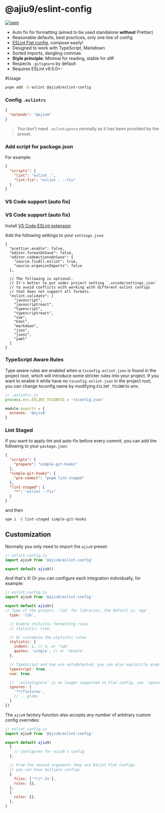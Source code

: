 # @ajiu9/eslint-config

[![npm](https://img.shields.io/npm/v/@ajiu9/eslint-config?color=a1b858&label=)](https://npmjs.com/package/@ajiu9/eslint-config)

- Auto fix for formatting (aimed to be used standalone **without** Prettier)
- Reasonable defaults, best practices, only one line of config
- [ESLint Flat config](https://eslint.org/docs/latest/use/configure/configuration-files-new), compose easily!
- Designed to work with TypeScript, Markdown
- Sorted imports, dangling commas
- **Style principle**: Minimal for reading, stable for diff
- Respects `.gitignore` by default
- Requires ESLint v9.5.0+-

#Usage

```bash
pnpm add -D eslint @ajiu9/eslint-config
```

### Config `.eslintrc`

```json
{
  "extends": "@ajiu9"
}
```

> You don't need `.eslintignore` normally as it has been provided by the preset.

### Add script for package.json

For example:

```json
{
  "scripts": {
    "lint": "eslint .",
    "lint:fix": "eslint . --fix"
  }
}
```

### VS Code support (auto fix)

### VS Code support (auto fix)

Install [VS Code ESLint extension](https://marketplace.visualstudio.com/items?itemName=dbaeumer.vscode-eslint)

Add the following settings to your `settings.json`:

```jsonc
{
  "prettier.enable": false,
  "editor.formatOnSave": false,
  "editor.codeActionsOnSave": {
    "source.fixAll.eslint": true,
    "source.organizeImports": false
  },

  // The following is optional.
  // It's better to put under project setting `.vscode/settings.json`
  // to avoid conflicts with working with different eslint configs
  // that does not support all formats.
  "eslint.validate": [
    "javascript",
    "javascriptreact",
    "typescript",
    "typescriptreact",
    "vue",
    "html",
    "markdown",
    "json",
    "jsonc",
    "yaml"
  ]
}
```

### TypeScript Aware Rules

Type aware rules are enabled when a `tsconfig.eslint.json` is found in the project root, which will introduce some stricter rules into your project. If you want to enable it while have no `tsconfig.eslint.json` in the project root, you can change tsconfig name by modifying `ESLINT_TSCONFIG` env.

```js
// .eslintrc.js
process.env.ESLINT_TSCONFIG = 'tsconfig.json'

module.exports = {
  extends: '@ajiu9'
}
```

### Lint Staged

If you want to apply lint and auto-fix before every commit, you can add the following to your `package.json`:

```json
{
  "scripts": {
    "prepare": "simple-git-hooks"
  },
  "simple-git-hooks": {
    "pre-commit": "pnpm lint-staged"
  },
  "lint-staged": {
    "*": "eslint --fix"
  }
}
```

and then

```bash
npm i -D lint-staged simple-git-hooks
```

## Customization

Normally you only need to import the `ajiu9` preset:

```js
// eslint.config.js
import ajiu9 from '@ajiu9/eslint-config'

export default ajiu9()
```

And that's it! Or you can configure each integration individually, for example:

```js
// eslint.config.js
import ajiu9 from '@ajiu9/eslint-config'

export default ajiu9({
// Type of the project. 'lib' for libraries, the default is 'app'
  type: 'lib',

  // Enable stylistic formatting rules
  // stylistic: true,

  // Or customize the stylistic rules
  stylistic: {
    indent: 2, // 4, or 'tab'
    quotes: 'single', // or 'double'
  },

  // TypeScript and Vue are autodetected, you can also explicitly enable them:
  typescript: true,
  vue: true,

  // `.eslintignore` is no longer supported in Flat config, use `ignores` instead
  ignores: [
    '**/fixtures',
    // ...globs
  ]
})
```

The `ajiu9` factory function also accepts any number of arbitrary custom config overrides:

```js
// eslint.config.js
import ajiu9 from '@ajiu9/eslint-config'

export default ajiu9(
  {
    // Configures for ajiu9's config
  },

  // From the second arguments they are ESLint Flat Configs
  // you can have multiple configs
  {
    files: ['**/*.ts'],
    rules: {},
  },
  {
    rules: {},
  },
)
```
